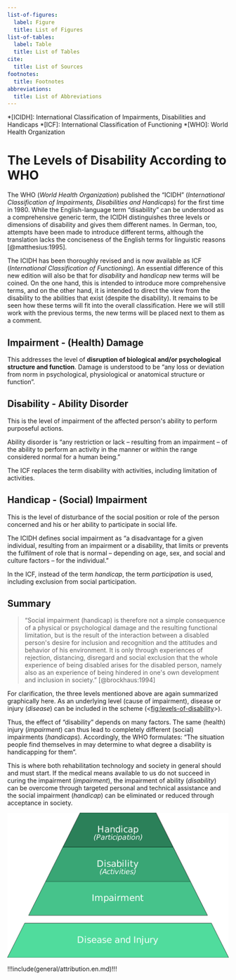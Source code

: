 ```yaml
---
list-of-figures:
  label: Figure
  title: List of Figures
list-of-tables:
  label: Table
  title: List of Tables
cite:
  title: List of Sources
footnotes:
  title: Footnotes
abbreviations:
  title: List of Abbreviations
---
```


<!-- prettier-ignore -->
*[ICIDH]: International Classification of Impairments, Disabilities and Handicaps
*[ICF]: International Classification of Functioning
*[WHO]: World Health Organization

# The Levels of Disability According to WHO

The WHO (_World Health Organization_) published the “ICIDH” (_International Classification of Impairments, Disabilities and Handicaps_) for the first time in $1980$.
While the English-language term “disability” can be understood as a comprehensive generic term, the ICIDH distinguishes three levels or dimensions of disability and gives them different names.
In German, too, attempts have been made to introduce different terms, although the translation lacks the conciseness of the English terms for linguistic reasons [@matthesius:1995].

The ICIDH has been thoroughly revised and is now available as ICF (_International Classification of Functioning_).
An essential difference of this new edition will also be that for _disability_ and _handicap_ new terms will be coined.
On the one hand, this is intended to introduce more comprehensive terms, and on the other hand, it is intended to direct the view from the disability to the abilities that exist (despite the disability).
It remains to be seen how these terms will fit into the overall classification.
Here we will still work with the previous terms, the new terms will be placed next to them as a comment.

## Impairment - (Health) Damage

This addresses the level of **disruption of biological and/or psychological structure and function**.
Damage is understood to be “any loss or deviation from norm in psychological, physiological or anatomical structure or function”.

## Disability - Ability Disorder

This is the level of impairment of the affected person's ability to perform purposeful actions.

Ability disorder is “any restriction or lack – resulting from an impairment – of the ability to perform an activity in the manner or within the range considered normal for a human being.”

The ICF replaces the term disability with activities, including limitation of activities.

## Handicap - (Social) Impairment

This is the level of disturbance of the social position or role of the person concerned and his or her ability to participate in social life.

The ICIDH defines social impairment as “a disadvantage for a given individual, resulting from an impairment or a disability, that limits or prevents the fulfilment of role that is normal – depending on age, sex, and social and culture factors – for the individual.”

In the ICF, instead of the term _handicap_, the term _participation_ is used, including exclusion from social participation.

## Summary

> “Social impairment (handicap) is therefore not a simple consequence of a physical or psychological damage and the resulting functional limitation, but is the result of the interaction between a disabled person's desire for inclusion and recognition and the attitudes and behavior of his environment.
> It is only through experiences of rejection, distancing, disregard and social exclusion that the whole experience of being disabled arises for the disabled person, namely also as an experience of being hindered in one's own development and inclusion in society.” [@brockhaus:1994]

For clarification, the three levels mentioned above are again summarized graphically here.
As an underlying level (cause of impairment), disease or injury (_disease_) can be included in the scheme (<<fig:levels-of-disability>>).

Thus, the effect of “disability” depends on many factors.
The same (health) injury (_impairment_) can thus lead to completely different (social) impairments (_handicaps_).
Accordingly, the WHO formulates: “The situation people find themselves in may determine to what degree a disability is handicapping for them”.

This is where both rehabilitation technology and society in general should and must start.
If the medical means available to us do not succeed in curing the impairment (_impairment_), the impairment of ability (_disability_) can be overcome through targeted personal and technical assistance and the social impairment (_handicap_) can be eliminated or reduced through acceptance in society.

![The levels of disability and the underlying cause.](./pics/02/ebenen-der-behinderung-und-ursachen.svg "levels-of-disability#The levels of disability and the underlying cause. [@zagler:2008].")

!!!include(general/attribution.en.md)!!!

